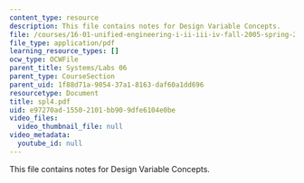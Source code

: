 ```yaml
---
content_type: resource
description: This file contains notes for Design Variable Concepts.
file: /courses/16-01-unified-engineering-i-ii-iii-iv-fall-2005-spring-2006/e97270ad15502101bb909dfe6104e0be_spl4.pdf
file_type: application/pdf
learning_resource_types: []
ocw_type: OCWFile
parent_title: Systems/Labs 06
parent_type: CourseSection
parent_uid: 1f88d71a-9054-37a1-8163-daf60a1dd696
resourcetype: Document
title: spl4.pdf
uid: e97270ad-1550-2101-bb90-9dfe6104e0be
video_files:
  video_thumbnail_file: null
video_metadata:
  youtube_id: null
---
```

This file contains notes for Design Variable Concepts.

